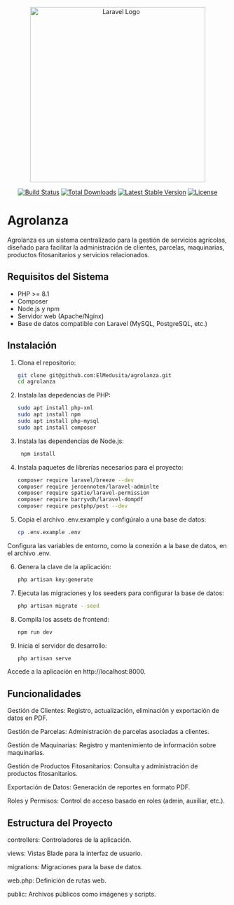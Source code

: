 <p align="center"><a href="https://laravel.com" target="_blank"><img src="https://raw.githubusercontent.com/laravel/art/master/logo-lockup/5%20SVG/2%20CMYK/1%20Full%20Color/laravel-logolockup-cmyk-red.svg" width="400" alt="Laravel Logo"></a></p>

<p align="center">
<a href="https://github.com/laravel/framework/actions"><img src="https://github.com/laravel/framework/workflows/tests/badge.svg" alt="Build Status"></a>
<a href="https://packagist.org/packages/laravel/framework"><img src="https://img.shields.io/packagist/dt/laravel/framework" alt="Total Downloads"></a>
<a href="https://packagist.org/packages/laravel/framework"><img src="https://img.shields.io/packagist/v/laravel/framework" alt="Latest Stable Version"></a>
<a href="https://packagist.org/packages/laravel/framework"><img src="https://img.shields.io/packagist/l/laravel/framework" alt="License"></a>
</p>

# Agrolanza

Agrolanza es un sistema centralizado para la gestión de servicios agrícolas, diseñado para facilitar la administración de clientes, parcelas, maquinarias, productos fitosanitarios y servicios relacionados.

## Requisitos del Sistema

- PHP >= 8.1
- Composer
- Node.js y npm
- Servidor web (Apache/Nginx)
- Base de datos compatible con Laravel (MySQL, PostgreSQL, etc.)

## Instalación

1. Clona el repositorio:

   ```bash
   git clone git@github.com:ElMedusita/agrolanza.git
   cd agrolanza

2. Instala las depedencias de PHP:

    ```bash
    sudo apt install php-xml
    sudo apt install npm
    sudo apt install php-mysql
    sudo apt install composer

3. Instala las dependencias de Node.js:

   ```bash
    npm install

4. Instala paquetes de librerías necesarios para el proyecto:

    ```bash
    composer require laravel/breeze --dev
    composer require jeroennoten/laravel-adminlte
    composer require spatie/laravel-permission
    composer require barryvdh/laravel-dompdf
    composer require pestphp/pest --dev

5. Copia el archivo .env.example y configúralo a una base de datos:

    ```bash
    cp .env.example .env

Configura las variables de entorno, como la conexión a la base de datos, en el archivo .env.

6. Genera la clave de la aplicación:

    ```bash
    php artisan key:generate

7. Ejecuta las migraciones y los seeders para configurar la base de datos:

    ```bash
    php artisan migrate --seed

8. Compila los assets de frontend:

    ```bash
    npm run dev

9. Inicia el servidor de desarrollo:

    ```bash
    php artisan serve

Accede a la aplicación en http://localhost:8000.

## Funcionalidades

Gestión de Clientes: Registro, actualización, eliminación y exportación de datos en PDF.

Gestión de Parcelas: Administración de parcelas asociadas a clientes.

Gestión de Maquinarias: Registro y mantenimiento de información sobre maquinarias.

Gestión de Productos Fitosanitarios: Consulta y administración de productos fitosanitarios.

Exportación de Datos: Generación de reportes en formato PDF.

Roles y Permisos: Control de acceso basado en roles (admin, auxiliar, etc.).

## Estructura del Proyecto

controllers: Controladores de la aplicación.

views: Vistas Blade para la interfaz de usuario.

migrations: Migraciones para la base de datos.

web.php: Definición de rutas web.

public: Archivos públicos como imágenes y scripts.

